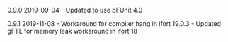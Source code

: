 0.9.0 2019-09-04
      - Updated to use pFUnit 4.0
     
0.9.1 2019-11-08
      - Workaround for compiler hang in ifort 19.0.3
      - Updated gFTL for memory leak workaround in ifort 18

